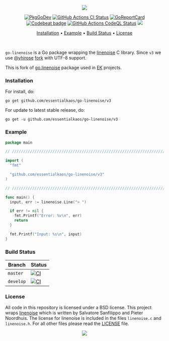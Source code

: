 <p align="center"><a href="#readme"><img src="https://gh.kaos.st/go-linenoise.svg"/></a></p>

<p align="center">
  <a href="https://kaos.sh/g/go-linenoise.v3"><img src="https://gh.kaos.st/godoc.svg" alt="PkgGoDev"></a>
  <a href="https://kaos.sh/w/go-linenoise/ci"><img src="https://kaos.sh/w/go-linenoise/ci.svg" alt="GitHub Actions CI Status" /></a>
  <a href="https://kaos.sh/r/go-linenoise"><img src="https://kaos.sh/r/go-linenoise.svg" alt="GoReportCard" /></a>
  <a href="https://kaos.sh/b/go-linenoise"><img src="https://kaos.sh/b/f7800a13-657f-4be9-a359-2845f3433588.svg" alt="Codebeat badge" /></a>
  <a href="https://kaos.sh/w/go-linenoise/codeql"><img src="https://kaos.sh/w/go-linenoise/codeql.svg" alt="GitHub Actions CodeQL Status" /></a>
  <a href="https://github.com/essentialkaos/go-linenoise/blob/master/LICENSE"><img src="https://gh.kaos.st/bsd.svg"></a>
</p>

<p align="center"><a href="#installation">Installation</a> • <a href="#example">Example</a> • <a href="#build-status">Build Status</a> • <a href="#license">License</a></p>

<br/>

`go-linenoise` is a Go package wrapping the [linenoise](https://github.com/antirez/linenoise) C library. Since `v3` we use [@yhirose](https://github.com/yhirose) [fork](https://github.com/yhirose/linenoise/tree/utf8-support) with UTF-8 support.

This is fork of [go.linenoise](https://github.com/GeertJohan/go.linenoise) package used in [EK](https://github.com/essentialkaos) projects.

### Installation

For install, do:

```
go get github.com/essentialkaos/go-linenoise/v3
```

For update to latest stable release, do:

```
go get -u github.com/essentialkaos/go-linenoise/v3
```

### Example

```go
package main

// ////////////////////////////////////////////////////////////////////////// //

import (
  "fmt"

  "github.com/essentialkaos/go-linenoise/v3"
)

// ////////////////////////////////////////////////////////////////////////// //

func main() {
  input, err := linenoise.Line("> ")

  if err != nil {
    fmt.Printf("Error: %v\n", err)
    return
  }

  fmt.Printf("Input: %s\n", input)
}

```

### Build Status

| Branch | Status |
|--------|--------|
| `master` | [![CI](https://kaos.sh/w/go-linenoise/ci.svg?branch=master)](https://kaos.sh/w/go-linenoise/ci?query=branch:master) |
| `develop` | [![CI](https://kaos.sh/w/go-linenoise/ci.svg?branch=develop)](https://kaos.sh/w/go-linenoise/ci?query=branch:develop) |

### License
All code in this repository is licensed under a BSD license.
This project wraps [linenoise](https://github.com/antirez/linenoise) which is written by Salvatore Sanfilippo and Pieter Noordhuis. The license for linenoise is included in the files `linenoise.c` and `linenoise.h`.
For all other files please read the [LICENSE](LICENSE) file.

<p align="center"><a href="https://essentialkaos.com"><img src="https://gh.kaos.st/ekgh.svg"/></a></p>
